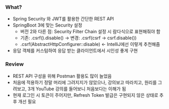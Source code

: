 ### What?
- Spring Security 와 JWT를 활용한 간단한 REST API
- SpringBoot 3에 맞는 Security 설정
  * 버전 2와 다른 점: Security Filter Chain 설정 시 람다식으로 표현해줘야 함
  * 기존: .csrf().disable() -> 변경: .csrf(csrf -> csrf.disable())
  * .csrf(AbstractHttpConfigurer::disable) <- IntelliJ에선 이렇게 추천해줌
- 응답 객체를 커스텀하여 응답 받는 클라이언트에서 시인성 좋게 구현

### Review
- REST API 구성을 위해 Postman 활용도 많이 늘었음
- 처음에 적용하기 정말 머리에 그려지지가 않았으나, 강의보고 따라치고, 원리를 그려보고, 3개 YouTube 강의를 들어보니 처음보다는 이해가 됨
- 현재 로그인 시 토큰이 주어지만, Refresh Token 발급은 구현되지 않은 상태로 추후 개선 필요
